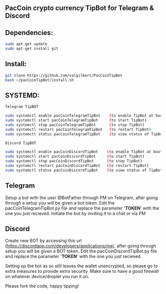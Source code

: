 ## PacCoin crypto currency TipBot for Telegram & Discord

## Dependencies:
```bash
sudo apt-get update
sudo apt-get install git
```

## Install:
```bash
git clone https://github.com/valgilbert/PacCoinTipBot
bash ~/pacCoinTipBot/install.sh
```

## SYSTEMD:
```bash 
Telegram TipBOT

sudo systemctl enable pacCoinTelegramTipBot    (to enable TipBot at boot)
sudo systemctl start pacCoinTelegramTipBot     (to start TipBot)
sudo systemctl stop pacCoinTelegramTipBot      (to stop TipBot)
sudo systemctl restart pacCoinTelegramTipBot   (to restart TipBot)
sudo systemctl status pacCoinTelegramTipBot    (to view status of TipBot process)

Discord TipBOT

sudo systemctl enable pacCoinDiscordTipBot    (to enable TipBot at boot)
sudo systemctl start pacCoinDiscordTipBot     (to start TipBot)
sudo systemctl stop pacCoinDiscordTipBot      (to stop TipBot)
sudo systemctl restart pacCoinDiscordTipBot   (to restart TipBot)
sudo systemctl status pacCoinDiscordTipBot    (to view status of TipBot process)
```

## Telegram
  Setup a bot with the user @BotFather through PM on Telegram, after going through a setup you will be given a bot token. Edit the pacCoinTelegramTipBot.py file and replace the parameter '____TOKEN____' with the one you just recieved.
  Initiate the bot by inviting it to a chat or via PM
  
## Discord
  Create new BOT by accessing this url (https://discordapp.com/developers/applications/me), after going through setup you will be given a BOT token. Edit the pacCoinDiscordTipBot.py file and replace the parameter '____TOKEN____' with the one you just recieved.

  
  Setting up the bot as so still leaves the wallet unencrypted, so please go to extra measures to provide extra security. Make sure to have a good firewall on whatever device/droplet you run it on.

Please fork the code, happy tipping!
